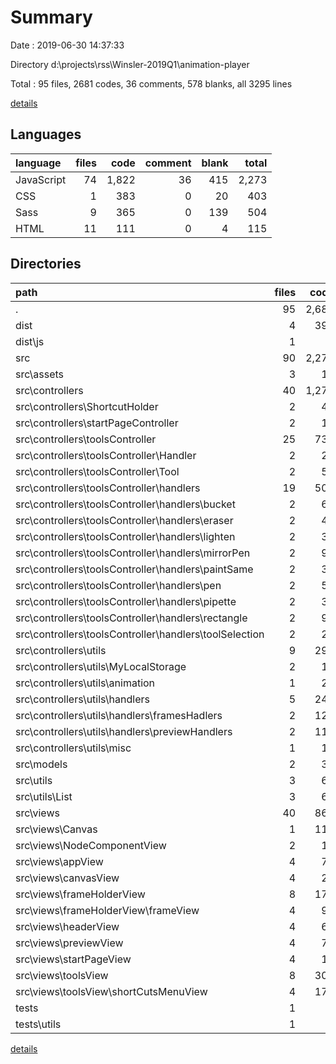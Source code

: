 # Summary

Date : 2019-06-30 14:37:33

Directory d:\projects\rss\Winsler-2019Q1\animation-player

Total : 95 files,  2681 codes, 36 comments, 578 blanks, all 3295 lines

[details](details.md)

## Languages
| language | files | code | comment | blank | total |
| :--- | ---: | ---: | ---: | ---: | ---: |
| JavaScript | 74 | 1,822 | 36 | 415 | 2,273 |
| CSS | 1 | 383 | 0 | 20 | 403 |
| Sass | 9 | 365 | 0 | 139 | 504 |
| HTML | 11 | 111 | 0 | 4 | 115 |

## Directories
| path | files | code | comment | blank | total |
| :--- | ---: | ---: | ---: | ---: | ---: |
| . | 95 | 2,681 | 36 | 578 | 3,295 |
| dist | 4 | 399 | 0 | 22 | 421 |
| dist\js | 1 | 1 | 0 | 0 | 1 |
| src | 90 | 2,276 | 36 | 554 | 2,866 |
| src\assets | 3 | 19 | 4 | 5 | 28 |
| src\controllers | 40 | 1,271 | 23 | 287 | 1,581 |
| src\controllers\ShortcutHolder | 2 | 41 | 2 | 7 | 50 |
| src\controllers\startPageController | 2 | 11 | 0 | 4 | 15 |
| src\controllers\toolsController | 25 | 734 | 19 | 192 | 945 |
| src\controllers\toolsController\Handler | 2 | 20 | 2 | 6 | 28 |
| src\controllers\toolsController\Tool | 2 | 56 | 0 | 12 | 68 |
| src\controllers\toolsController\handlers | 19 | 502 | 16 | 142 | 660 |
| src\controllers\toolsController\handlers\bucket | 2 | 64 | 0 | 13 | 77 |
| src\controllers\toolsController\handlers\eraser | 2 | 48 | 2 | 16 | 66 |
| src\controllers\toolsController\handlers\lighten | 2 | 37 | 3 | 10 | 50 |
| src\controllers\toolsController\handlers\mirrorPen | 2 | 93 | 1 | 27 | 121 |
| src\controllers\toolsController\handlers\paintSame | 2 | 33 | 1 | 11 | 45 |
| src\controllers\toolsController\handlers\pen | 2 | 55 | 0 | 23 | 78 |
| src\controllers\toolsController\handlers\pipette | 2 | 32 | 4 | 10 | 46 |
| src\controllers\toolsController\handlers\rectangle | 2 | 99 | 5 | 23 | 127 |
| src\controllers\toolsController\handlers\toolSelection | 2 | 20 | 0 | 6 | 26 |
| src\controllers\utils | 9 | 294 | 2 | 57 | 353 |
| src\controllers\utils\MyLocalStorage | 2 | 14 | 0 | 5 | 19 |
| src\controllers\utils\animation | 1 | 20 | 0 | 3 | 23 |
| src\controllers\utils\handlers | 5 | 249 | 2 | 47 | 298 |
| src\controllers\utils\handlers\framesHadlers | 2 | 128 | 1 | 16 | 145 |
| src\controllers\utils\handlers\previewHandlers | 2 | 114 | 1 | 28 | 143 |
| src\controllers\utils\misc | 1 | 11 | 0 | 2 | 13 |
| src\models | 2 | 32 | 7 | 11 | 50 |
| src\utils | 3 | 60 | 0 | 13 | 73 |
| src\utils\List | 3 | 60 | 0 | 13 | 73 |
| src\views | 40 | 869 | 2 | 233 | 1,104 |
| src\views\Canvas | 1 | 116 | 2 | 20 | 138 |
| src\views\NodeComponentView | 2 | 13 | 0 | 5 | 18 |
| src\views\appView | 4 | 76 | 0 | 19 | 95 |
| src\views\canvasView | 4 | 24 | 0 | 8 | 32 |
| src\views\frameHolderView | 8 | 171 | 0 | 49 | 220 |
| src\views\frameHolderView\frameView | 4 | 97 | 0 | 33 | 130 |
| src\views\headerView | 4 | 68 | 0 | 47 | 115 |
| src\views\previewView | 4 | 77 | 0 | 18 | 95 |
| src\views\startPageView | 4 | 19 | 0 | 5 | 24 |
| src\views\toolsView | 8 | 303 | 0 | 60 | 363 |
| src\views\toolsView\shortCutsMenuView | 4 | 175 | 0 | 28 | 203 |
| tests | 1 | 6 | 0 | 2 | 8 |
| tests\utils | 1 | 6 | 0 | 2 | 8 |

[details](details.md)